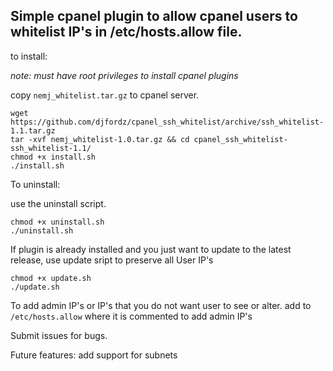 ## Simple cpanel plugin to allow cpanel users to whitelist IP's in /etc/hosts.allow file.

to install:

*note: must have root privileges to install cpanel plugins*


copy `nemj_whitelist.tar.gz` to cpanel server.

```
wget https://github.com/djfordz/cpanel_ssh_whitelist/archive/ssh_whitelist-1.1.tar.gz 
tar -xvf nemj_whitelist-1.0.tar.gz && cd cpanel_ssh_whitelist-ssh_whitelist-1.1/ 
chmod +x install.sh
./install.sh
```

To uninstall:

use the uninstall script. 

```
chmod +x uninstall.sh
./uninstall.sh
```

If plugin is already installed and you just want to update to the latest release, use update sript to preserve all User IP's

```
chmod +x update.sh
./update.sh
```

To add admin IP's or IP's that you do not want user to see or alter. add to `/etc/hosts.allow` where it is commented to add admin IP's

Submit issues for bugs.

Future features:
add support for subnets
